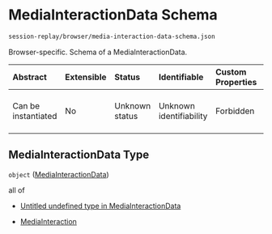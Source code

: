 # MediaInteractionData Schema

```txt
session-replay/browser/media-interaction-data-schema.json
```

Browser-specific. Schema of a MediaInteractionData.

| Abstract            | Extensible | Status         | Identifiable            | Custom Properties | Additional Properties | Access Restrictions | Defined In                                                                                                                    |
| :------------------ | :--------- | :------------- | :---------------------- | :---------------- | :-------------------- | :------------------ | :---------------------------------------------------------------------------------------------------------------------------- |
| Can be instantiated | No         | Unknown status | Unknown identifiability | Forbidden         | Allowed               | none                | [media-interaction-data-schema.json](../out/session-replay/browser/media-interaction-data-schema.json "open original schema") |

## MediaInteractionData Type

`object` ([MediaInteractionData](media-interaction-data-schema.md))

all of

* [Untitled undefined type in MediaInteractionData](media-interaction-data-schema-allof-0.md "check type definition")

* [MediaInteraction](media-interaction-schema.md "check type definition")
